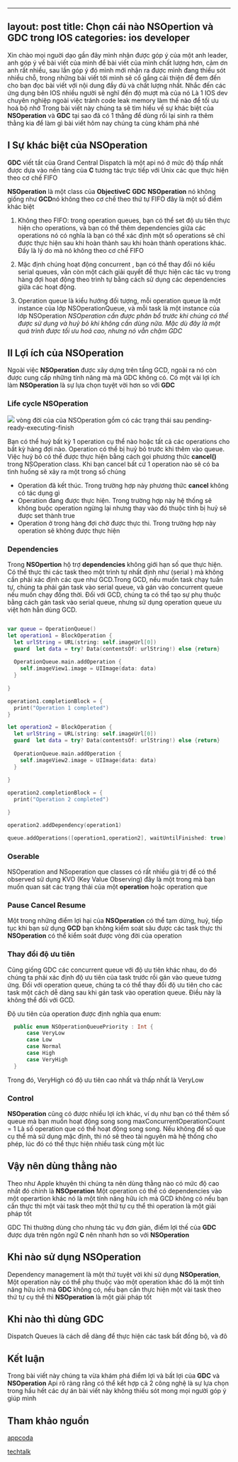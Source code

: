 
---
layout: post
title: Chọn cái nào NSOpertion và GDC trong IOS 
categories: ios developer 
---
Xin chào mọi nguời dạo gần đây mình nhận được góp ý của một anh leader, anh góp ý về bài viết của mình để bài viết của mình chất lượng hơn, cảm ơn anh rất nhiều,  sau lần góp ý đó mình mới nhận ra được mình đang thiếu sót nhiều chỗ, trong những bài viết tới mình sẽ cố gắng cải thiện để đem đến cho bạn đọc bài viết với nội dung đầy đủ và chất lượng nhất.
Nhắc đến các ứng dụng bên IOS nhiều người sẽ nghĩ đến độ mượt mà của nó 
Là 1 IOS dev chuyên nghiệp ngoài việc tránh code leak memory làm thế nào để tối ưu hoá bộ nhớ 
Trong bài viết này chúng ta sẽ tìm hiểu về sự khác biệt của **NSOperation** và **GDC** tại sao đã có 1 thằng để dùng  rồi lại sinh ra thêm thằng kia để làm gì bài viết hôm nay chúng ta cùng khám phá nhé 

## I Sự khác biệt của NSOperation 

**GDC** viết tắt của Grand Central Dispatch là một api nó ở  mức độ thấp nhất  được dựa vào nền tảng của **C** tương tác trực tiếp với Unix  các que thực hiện theo cơ chế FIFO 

**NSOperation** là một class của **ObjectiveC** **GDC**
**NSOperation**  nó không giống như **GCD**nó không theo cơ chế theo thứ tự FIFO đây là một số điểm khác biệt 
1. Không theo FIFO: trong operation queues, bạn có thể set độ ưu tiên thực hiện  cho operations, và bạn có thể thêm dependencies giữa các operations nó có nghĩa là bạn có thể xác định một số operations sẽ chỉ được thực hiện sau khi hoàn thành sau khi hoàn thành operations khác. Đấy là lý do mà nó không theo cơ chế FIFO 

2. Mặc định chúng hoạt động concurrent , bạn có thể thay đổi nó kiểu serial queues, vẫn còn một cách giải quyết để thực hiện các tác vụ trong hàng đợi hoạt động theo trình tự bằng cách sử dụng các dependencies  giữa các hoạt động.
3. Operation queue là kiểu hướng đối tượng, mỗi operation queue là một instance của lớp NSOperationQueue, và mỗi task là một instance của lớp NSOperation
*NSOperation cần được phân bổ trước khi chúng có thể được sử dụng và huỷ bỏ khi không cần dùng nữa. Mặc dù đây là một quá trình được tối ưu hoá cao, nhưng nó vẫn chậm GDC*
## II Lợi ích của NSOperation 

Ngoài việc **NSOperation** được xây dựng  trên tầng  GCD, ngoài ra nó còn được  cung cấp những tính năng  mà  mà GDC  không có.  Có một vài lợi ích làm **NSOperation** là sự lựa chọn tuyệt vời hơn so với **GDC**
### Life cycle NSOperation 
![](https://i.imgur.com/llUvCp1.png)
vòng đời của của NSOperation gồm có các trạng thái sau pending-ready-executing-finish 

Bạn có thể huỷ bất kỳ 1 operation cụ thể nào hoặc tất cả các operations cho bất kỳ hàng đợi nào. Operation có thể bị huỷ bỏ trước khi thêm vào queue. Việc huỷ bỏ có thể được thực hiện bằng cách gọi phương thức **cancel()** trong NSOperation class. Khi bạn cancel bất cứ 1 operation nào sẽ có ba tình huống sẽ xảy ra một trong số chúng 

+ Operation đã kết thúc. Trong trường hợp này phương thức **cancel** không có tác dụng gì 
+ 	Operation đang được thực hiện. Trong trường hợp này hệ thống sẽ không buộc operation ngừng lại nhưng thay vào đó thuộc tính bị huỷ sẽ được set thành true 
+ Operation ở trong hàng đợi chờ được thực thi. Trong trường hợp này operation sẽ không được thực hiện 

### Dependencies 

Trong **NSOpertion** hộ trợ **dependencies**  không giới hạn số que thực hiện.  Có thể thực thi các task theo một trình tự nhất định như (serial ) mà không cần phải xác định các que như GCD.Trong GCD, nếu muốn task chạy tuần tự, chúng ta phải gán task vào serial queue, và gán vào concurrent queue nếu muốn chạy đồng thời. Đối với GCD, chúng ta có thể tạo sự phụ thuộc bằng cách gán task vào serial queue, nhưng sử dụng operation queue ưu việt hơn hẳn dùng GCD.

``` swift

var queue = OperationQueue()
let operation1 = BlockOperation {
  let urlString = URL(string: self.imageUrl[0])
  guard  let data = try? Data(contentsOf: urlString!) else {return}
  
  OperationQueue.main.addOperation {
    self.imageView1.image = UIImage(data: data)
  }
  
}

operation1.completionBlock = {
  print("Operation 1 completed")
}

let operation2 = BlockOperation {
  let urlString = URL(string: self.imageUrl[0])
  guard  let data = try? Data(contentsOf: urlString!) else {return}
  
  OperationQueue.main.addOperation {
    self.imageView2.image = UIImage(data: data)
  }
  
}

operation2.completionBlock = {
  print("Operation 2 completed")

}

operation2.addDependency(operation1)

queue.addOperations([operation1,operation2], waitUntilFinished: true)

```

### Oserable 
NSOperation and NSoperation que classes có rất nhiều giá trị để có thể observed sử dụng KVO (Key Value Observing) đây là một trong mà bạn muốn quan sát các trạng thái của một **operation** hoặc operation que 

### Pause Cancel Resume 
Một trong những điểm lợi hại của **NSOperation**  có thể tạm dừng, huỷ, tiếp tục 
khi bạn sử dụng **GCD** bạn không kiểm soát sâu được   các task thực thi  **NSOperation** có thể kiểm soát được vòng đời của operation 
### Thay đổi độ ưu tiên 
Cũng giống GDC  các concurrent queue với độ ưu tiên khác nhau, do đó chúng ta phải xác định độ ưu tiên của task trước rồi gán vào queue tương ứng. Đối với operation queue, chúng ta có thể thay đổi độ ưu tiên cho các task một cách dễ dàng sau khi gán task vào operation queue. Điều này là không thể đối với GCD.

Độ ưu tiên của operation được định nghĩa qua enum:
``` swift 
  public enum NSOperationQueuePriority : Int {
      case VeryLow
      case Low
      case Normal
      case High
      case VeryHigh
  }

```
Trong đó, VeryHigh có độ ưu tiên cao nhất và thấp nhất là VeryLow

### Control 
**NSOperation** cũng có được nhiều lợi ích khác, ví dụ như bạn có thể thêm số queue mà bạn muốn hoạt động song song 
maxConcurrentOperationCount = 1
Là số operation que  có thể hoạt động song song. Nếu  không để số que cụ thể mà sử dụng  mặc định, thì nó sẽ theo tài nguyên mà hệ thống cho phép, lúc đó có thể thực hiện nhiều task cùng một lúc 
 



## Vậy nên dùng thằng nào 

Theo như Apple khuyên thì chúng ta nên dùng thằng nào có mức độ cao nhất đó chính là **NSOperation** 
Một operation có thể có dependencies vào một operartion khác nó là một tính năng hữu ích mà GCD không có nếu bạn cần thực thi một vài task theo một thứ tự cụ thể thì operation là một giải pháp tốt 

GDC Thì thường dùng cho nhưng tác vụ đơn giản, điểm lợi thế của **GDC** được dựa trên ngôn ngữ **C** nên nhanh hơn so với **NSOperation** 	


## Khi nào sử dụng **NSOperation**

Dependency management  là một thứ tuyệt vời khi sử dụng **NSOperation**, Một operation này có thể phụ thuộc vào một operation khác đó là một tính năng hữu ích mà **GDC** không có,  nếu bạn cần thực hiện một vài task theo thứ tự cụ thể thì **NSOperation** là một giải pháp tốt 

## Khi nào thì dùng **GDC**


Dispatch Queues là cách dễ dàng để thực hiện các task bất đồng bộ, và đô


## Kết luận 

Trong bài viết này chúng ta vừa khám phá điểm lợi và bất lợi của **GDC** và **NSOperation**  Api  rõ ràng rằng có thể kết hợp cả 2 công nghệ là sự lựa chọn trong hầu hết các dự án bài viết này không thiếu sót mong mọi người góp ý giúp mình 

## Tham khảo nguồn 
[appcoda](https://www.appcoda.com/ios-concurrency/)

[techtalk](https://techtalk.vn/concurrent-programming-with-gcd-in-swift-3-part-1.html)

[](https://techblog.vn/concurrency-trong-ios-tim-hieu-ve-grand-central-dispatch-va-nsoperation)
